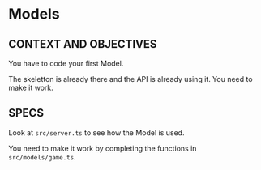 # Models

## CONTEXT AND OBJECTIVES

You have to code your first Model.

The skeletton is already there and the API is already using it. You need to make it work.

## SPECS

Look at `src/server.ts` to see how the Model is used.

You need to make it work by completing the functions in `src/models/game.ts`.
